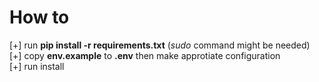 # How to
[+] run **pip install -r requirements.txt** (_sudo_ command might be needed)<br>
[+] copy **env.example** to **.env** then make approtiate configuration<br>
[+] run install
